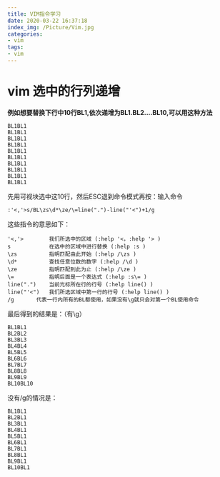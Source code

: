```yaml
---
title: VIM指令学习
date: 2020-03-22 16:37:18
index_img: /Picture/Vim.jpg
categories:
- vim 
tags:
- vim 
---
```


# vim 选中的行列递增

**例如想要替换下行中10行BL1,依次递增为BL1.BL2....BL10,可以用这种方法**
```
BL1BL1  
BL1BL1
BL1BL1
BL1BL1
BL1BL1
BL1BL1
BL1BL1
BL1BL1
BL1BL1
BL1BL1
```
先用可视块选中这10行，然后ESC退到命令模式再按：输入命令<br>
```
:'<,'>s/BL\zs\d*\ze/\=line(".")-line("'<")+1/g
```
这些指令的意思如下：
```
'<,'>        我们所选中的区域 (:help '<，:help '> )
s            在选中的区域中进行替换 (:help :s )
\zs          指明匹配由此开始 (:help /\zs )
\d*          查找任意位数的数字 (:help /\d )
\ze          指明匹配到此为止 (:help /\ze )
\=           指明后面是一个表达式 (:help :s\= )
line(".")    当前光标所在行的行号 (:help line() )
line("'<")   我们所选区域中第一行的行号 (:help line() )
/g	     代表一行内所有的BL都使用，如果没有\g就只会对第一个BL使用命令 
```
最后得到的结果是：（有\g）
```
BL1BL1
BL2BL2
BL3BL3
BL4BL4
BL5BL5
BL6BL6
BL7BL7
BL8BL8
BL9BL9
BL10BL10
```
没有/g的情况是：<br>
```
BL1BL1
BL2BL1
BL3BL1
BL4BL1
BL5BL1
BL6BL1
BL7BL1
BL8BL1
BL9BL1
BL10BL1
```
